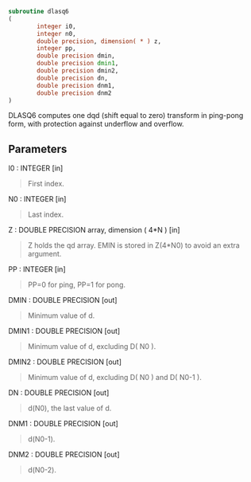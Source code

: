 ```fortran
subroutine dlasq6
(
        integer i0,
        integer n0,
        double precision, dimension( * ) z,
        integer pp,
        double precision dmin,
        double precision dmin1,
        double precision dmin2,
        double precision dn,
        double precision dnm1,
        double precision dnm2
)
```

DLASQ6 computes one dqd (shift equal to zero) transform in
ping-pong form, with protection against underflow and overflow.

## Parameters
I0 : INTEGER [in]
> First index.

N0 : INTEGER [in]
> Last index.

Z : DOUBLE PRECISION array, dimension ( 4*N ) [in]
> Z holds the qd array. EMIN is stored in Z(4*N0) to avoid
> an extra argument.

PP : INTEGER [in]
> PP=0 for ping, PP=1 for pong.

DMIN : DOUBLE PRECISION [out]
> Minimum value of d.

DMIN1 : DOUBLE PRECISION [out]
> Minimum value of d, excluding D( N0 ).

DMIN2 : DOUBLE PRECISION [out]
> Minimum value of d, excluding D( N0 ) and D( N0-1 ).

DN : DOUBLE PRECISION [out]
> d(N0), the last value of d.

DNM1 : DOUBLE PRECISION [out]
> d(N0-1).

DNM2 : DOUBLE PRECISION [out]
> d(N0-2).
